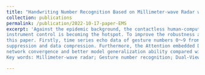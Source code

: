 ```yaml
---
title: "Handwriting Number Recognition Based on Millimeter-wave Radar with Dual-view Feature Fusion Network"
collection: publications
permalink: /publication/2022-10-17-paper-EMS
excerpt: 'Against the epidemic background, the contactless human-computer interaction has great application prospects in the medical and health field. Among them, using gesture recognition method to realize non-contact
instrument control is becoming the hotspot. To improve the robustness and accuracy, a method is proposed to realize the digital gesture recognition based on dual-view sequential feature fusion of millimeter-wave radars in
this paper. Firstly, time series echo data of gesture numbers 0～9 from positive and side perspectives are collected synchronously. Secondly, datasets from different perspectives are preprocessed by implementing clutter
suppression and data compression. Furthermore, the Attention embedded Dual View Fusion Network (ADVFNet) is constructed based on the intrinsic correlation of temporal features. Finally, using the collected dataset, the task of training network, fusing sequential feature, and recognizing digital gesture could be completed. Experimental results show that the recognition accuracy of proposed method is about 95%, which has faster
network convergence and better model generalization ability compared with several existing methods. Moreover, the method could provide a new idea for future human-computer interaction of millimeter-wave radars.
Key words: Millimeter-wave radar; Gesture number recognition; Dual-View Fusion Network (DVFNet); Attention mechanism'

---
```


